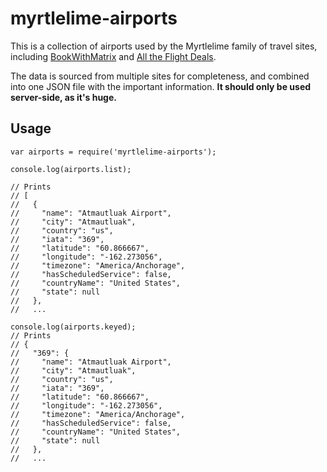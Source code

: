 # myrtlelime-airports

This is a collection of airports used by the Myrtlelime family of travel sites, including
[BookWithMatrix](https://bookwithmatrix.com) and [All the Flight Deals](https://alltheflightdeals.com).

The data is sourced from multiple sites for completeness, and combined into one JSON file
with the important information. **It should only be used server-side, as it's huge.**

## Usage
```
var airports = require('myrtlelime-airports');

console.log(airports.list);

// Prints
// [
//   {
//     "name": "Atmautluak Airport",
//     "city": "Atmautluak",
//     "country": "us",
//     "iata": "369",
//     "latitude": "60.866667",
//     "longitude": "-162.273056",
//     "timezone": "America/Anchorage",
//     "hasScheduledService": false,
//     "countryName": "United States",
//     "state": null
//   },
//   ...

console.log(airports.keyed);
// Prints
// {
//   "369": {
//     "name": "Atmautluak Airport",
//     "city": "Atmautluak",
//     "country": "us",
//     "iata": "369",
//     "latitude": "60.866667",
//     "longitude": "-162.273056",
//     "timezone": "America/Anchorage",
//     "hasScheduledService": false,
//     "countryName": "United States",
//     "state": null
//   },
//   ...
```
